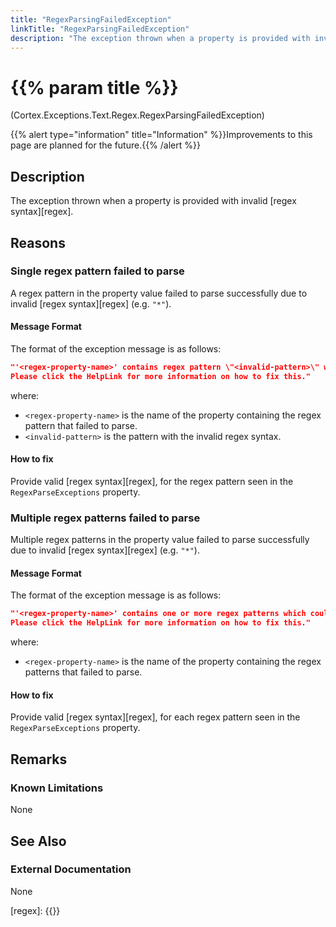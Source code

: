 ```yaml
---
title: "RegexParsingFailedException"
linkTitle: "RegexParsingFailedException"
description: "The exception thrown when a property is provided with invalid regex syntax."
---
```


# {{% param title %}}

<p class="namespace">(Cortex.Exceptions.Text.Regex.RegexParsingFailedException)</p>

{{% alert type="information" title="Information" %}}Improvements to this page are planned for the future.{{% /alert %}}

## Description

The exception thrown when a property is provided with invalid [regex syntax][regex].

## Reasons

### Single regex pattern failed to parse

A regex pattern in the property value failed to parse successfully due to invalid [regex syntax][regex] (e.g. `"*"`).

#### Message Format

The format of the exception message is as follows:

```json
"'<regex-property-name>' contains regex pattern \"<invalid-pattern>\" which could not be parsed successfully. Please see the 'RegexParseExceptions' property for details on why the regex failed.
Please click the HelpLink for more information on how to fix this."
```

where:

* `<regex-property-name>` is the name of the property containing the regex pattern that failed to parse.
* `<invalid-pattern>` is the pattern with the invalid regex syntax.

#### How to fix

Provide valid [regex syntax][regex], for the regex pattern seen in the `RegexParseExceptions` property.

### Multiple regex patterns failed to parse

Multiple regex patterns in the property value failed to parse successfully due to invalid [regex syntax][regex] (e.g. `"*"`).

#### Message Format

The format of the exception message is as follows:

```json
"'<regex-property-name>' contains one or more regex patterns which could not be parsed succesfully. Please see the 'RegexParseExceptions' property for details on why each regex failed.
Please click the HelpLink for more information on how to fix this."
```

where:

* `<regex-property-name>` is the name of the property containing the regex patterns that failed to parse.

#### How to fix

Provide valid [regex syntax][regex], for each regex pattern seen in the `RegexParseExceptions` property.

## Remarks

### Known Limitations

None

## See Also

### External Documentation

None

[regex]: {{<url path="Cortex.Reference.Concepts.WorkingWith.Text.RegexSyntax.MainDoc">}}